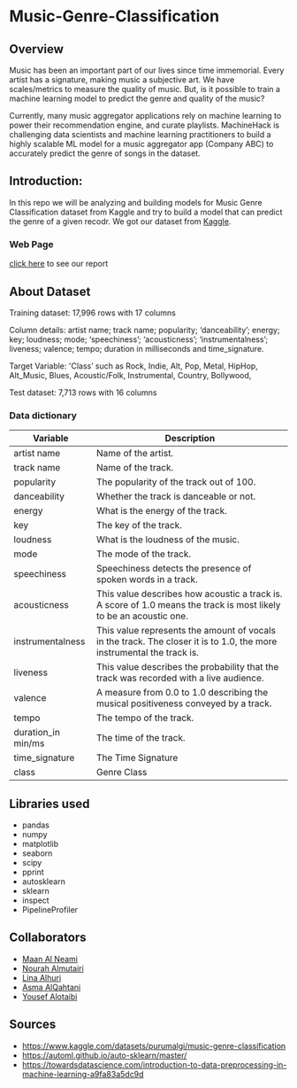 # Music-Genre-Classification
## Overview
Music has been an important part of our lives since time immemorial. Every artist has a signature, making music a subjective art. We have scales/metrics to measure the quality of music. But, is it possible to train a machine learning model to predict the genre and quality of the music?

Currently, many music aggregator applications rely on machine learning to power their recommendation engine, and curate playlists. MachineHack is challenging data scientists and machine learning practitioners to build a highly scalable ML model for a music aggregator app (Company ABC) to accurately predict the genre of songs in the dataset.

## Introduction:

In this repo we will be analyzing and building models for Music Genre Classification dataset from Kaggle and try to build a model that can predict the genre of a given recodr. We got our dataset from [Kaggle](https://www.kaggle.com/datasets/purumalgi/music-genre-classification). 

### Web Page

[click here](https://mhaln3mi.github.io/Music-Genre-Classification/Models_code.html) to see our report 

## About Dataset

Training dataset: 17,996 rows with 17 columns 

Column details: artist name; track name; popularity; ‘danceability’; energy; key; loudness; mode; ‘speechiness’; ‘acousticness’; ‘instrumentalness’; liveness; valence; tempo; duration in milliseconds and time_signature. 

Target Variable: 'Class’ such as Rock, Indie, Alt, Pop, Metal, HipHop, Alt_Music, Blues, Acoustic/Folk, Instrumental, Country, Bollywood, 

Test dataset: 7,713 rows with 16 columns 
### Data dictionary

| Variable      | Description |
| ----------- | ----------- |
| artist name    | Name of the artist.       |
| track name   | Name of the track.       |
| popularity  | The popularity of the track out of 100.        |
| danceability   | Whether the track is danceable or not.        |
| energy   | What is the energy of the track.        |
| key   | The key of the track.         |
| loudness   | What is the loudness of the music.       |
| mode   | The mode of the track.        |
| speechiness   | Speechiness detects the presence of spoken words in a track.      |
| acousticness   | This value describes how acoustic a track is. A score of 1.0 means the track is most likely to be an acoustic one.        |
| instrumentalness   | This value represents the amount of vocals in the track. The closer it is to 1.0, the more instrumental the track is.       |
| liveness   | This value describes the probability that the track was recorded with a live audience.       |
| valence   | A measure from 0.0 to 1.0 describing the musical positiveness conveyed by a track.      |
| tempo   | The tempo of the track.      |
| duration_in min/ms   | The time of the track.      |
| time_signature   | The Time Signature      |
| class   | Genre Class      |


## Libraries used

- pandas
- numpy
- matplotlib
- seaborn
- scipy
- pprint
- autosklearn
- sklearn
- inspect
- PipelineProfiler


## Collaborators

- [Maan Al Neami](https://github.com/mhaln3mi)
- [Nourah Almutairi](https://github.com/xnuray98s)
- [Lina Alhuri](https://github.com/alhuri)
- [Asma AlQahtani](https://github.com/somahq)
- [Yousef Alotaibi](https://github.com/YousefAlotaibi)

## Sources

- https://www.kaggle.com/datasets/purumalgi/music-genre-classification
- https://automl.github.io/auto-sklearn/master/
- https://towardsdatascience.com/introduction-to-data-preprocessing-in-machine-learning-a9fa83a5dc9d
